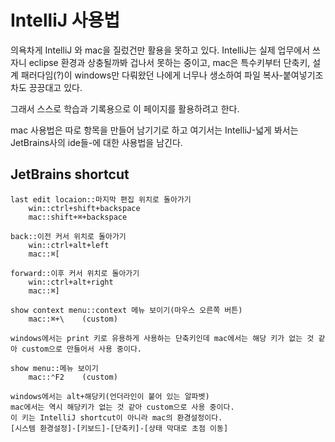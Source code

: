 # IntelliJ 사용법

의욕차게 IntelliJ 와 mac을 질렀건만 활용을 못하고 있다. IntelliJ는 실제 업무에서 쓰자니 eclipse 환경과 상충될까봐 겁나서 못하는 중이고, mac은 특수키부터 단축키, 설계 패러다임(?)이 windows만 다뤄왔던 나에게 너무나 생소하여 파일 복사-붙여넣기조차도 끙끙대고 있다.

그래서 스스로 학습과 기록용으로 이 페이지를 활용하려고 한다.

mac 사용법은 따로 항목을 만들어 남기기로 하고 여기서는 IntelliJ-넓게 봐서는 JetBrains사의 ide들-에 대한 사용법을 남긴다.



## JetBrains shortcut
```
last edit locaion::마지막 편집 위치로 돌아가기
	win::ctrl+shift+backspace
	mac::shift+⌘+backspace
```
```
back::이전 커서 위치로 돌아가기
	win::ctrl+alt+left
	mac::⌘[

forward::이후 커서 위치로 돌아가기
	win::ctrl+alt+right
	mac::⌘]

```
```
show context menu::context 메뉴 보이기(마우스 오른쪽 버튼)
	mac::⌘+\	(custom)

windows에서는 print 키로 유용하게 사용하는 단축키인데 mac에서는 해당 키가 없는 것 같아 custom으로 만들어서 사용 중이다.
```
```
show menu::메뉴 보이기
	mac::⌃F2	(custom)

windows에서는 alt+해당키(언더라인이 붙어 있는 알파벳)
mac에서는 역시 해당키가 없는 것 같아 custom으로 사용 중이다. 
이 키는 IntelliJ shortcut이 아니라 mac의 환경설정이다.
[시스템 환경설정]-[키보드]-[단축키]-[상태 막대로 초점 이동]
```
